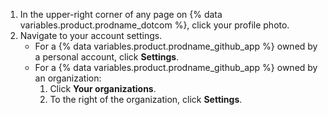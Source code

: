 1. In the upper-right corner of any page on {% data variables.product.prodname_dotcom %}, click your profile photo.
1. Navigate to your account settings.
   - For a {% data variables.product.prodname_github_app %} owned by a personal account, click **Settings**.
   - For a {% data variables.product.prodname_github_app %} owned by an organization:
     1. Click **Your organizations**.
     1. To the right of the organization, click **Settings**.